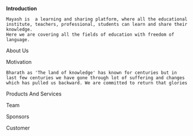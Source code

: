 
**Introduction**

    Mayash is  a learning and sharing platform, where all the educational
    institute, teachers, professional, students can learn and share their knowledge.
    Here we are covering all the fields of education with freedom of language.


About Us



Motivation

    Bharath as 'The land of knowledge' has known for centuries but in
    last few centuries we have gone through lot of suffering and changes
    which has pulled us backward. We are committed to return that glories


Products And Services



Team



Sponsors



Customer

